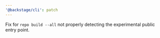 ```yaml
---
'@backstage/cli': patch
---
```


Fix for `repo build --all` not properly detecting the experimental public entry point.
